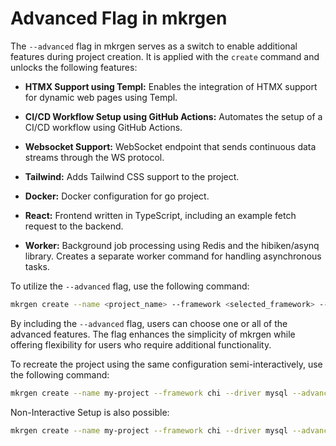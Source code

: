 # Advanced Flag in mkrgen

The `--advanced` flag in mkrgen serves as a switch to enable additional features during project creation. It is applied with the `create` command and unlocks the following features:

- **HTMX Support using Templ:**
Enables the integration of HTMX support for dynamic web pages using Templ.

- **CI/CD Workflow Setup using GitHub Actions:**
Automates the setup of a CI/CD workflow using GitHub Actions.

- **Websocket Support:**
WebSocket endpoint that sends continuous data streams through the WS protocol.

- **Tailwind:**
Adds Tailwind CSS support to the project.

- **Docker:**
Docker configuration for go project.

- **React:**
Frontend written in TypeScript, including an example fetch request to the backend.

- **Worker:**
Background job processing using Redis and the hibiken/asynq library. Creates a separate worker command for handling asynchronous tasks.


To utilize the `--advanced` flag, use the following command:

```bash
mkrgen create --name <project_name> --framework <selected_framework> --driver <selected_driver> --advanced
```

By including the `--advanced` flag, users can choose one or all of the advanced features. The flag enhances the simplicity of mkrgen while offering flexibility for users who require additional functionality.

To recreate the project using the same configuration semi-interactively, use the following command:
```bash
mkrgen create --name my-project --framework chi --driver mysql --advanced
```

Non-Interactive Setup is also possible:

```bash
mkrgen create --name my-project --framework chi --driver mysql --advanced --feature htmx --feature githubaction --feature websocket --feature tailwind --feature worker
```
